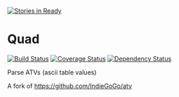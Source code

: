[![Stories in Ready](https://badge.waffle.io/djbender/quad.png?label=ready&title=Ready)](https://waffle.io/djbender/quad)
# Quad

[![Build Status](https://travis-ci.org/djbender/quad.svg?branch=master)](https://travis-ci.org/djbender/quad)
[![Coverage Status](http://codecov.io/github/djbender/quad/coverage.svg?branch=master)](http://codecov.io/github/djbender/quad?branch=master)
[![Dependency Status](https://gemnasium.com/djbender/quad.svg)](https://gemnasium.com/djbender/quad)

Parse ATVs (ascii table values)

A fork of https://github.com/IndieGoGo/atv
